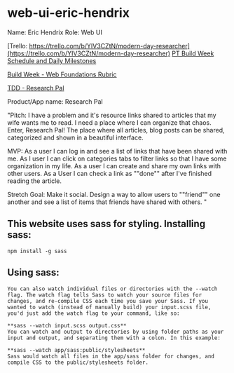 # web-ui-eric-hendrix
Name: Eric Hendrix
Role: Web UI

[Trello: https://trello.com/b/YIV3CZtN/modern-day-researcher](https://trello.com/b/YIV3CZtN/modern-day-researcher)
[PT Build Week Schedule and Daily Milestones](https://www.notion.so/7bb9cf123be140fe98468e2bd70c1026)

[Build Week - Web Foundations Rubric](https://docs.google.com/spreadsheets/d/1BbdmSMUdzURMo0wcsr4XSKvegDgB28WkK2wnjmORzDo/edit#gid=0)

[TDD - Research Pal](https://docs.google.com/document/d/1CBP-_Gt09m4zCFKVEgjKFhud6QLAFnYnStlSmIRMeQ4/edit?ts=5cc24640#)

Product/App name: Research Pal

"Pitch: I have a problem and it's resource links shared to articles that my wife wants me to read. I need a place where I can organize that chaos. Enter, Research Pal! The place where all articles, blog posts can be shared, categorized and shown in a beautiful interface.

MVP: As a user I can log in and see a list of links that have been shared with me. As I user I can click on categories tabs to filter links so that I have some organization in my life. As a user I can create and share my own links with other users. As a User I can check a link as ""done"" after I've finished reading the article. 

Stretch Goal: Make it social. Design a way to allow users to ""friend"" one another and see a list of items that friends have shared with others. "

**This website uses sass for styling.**
Installing sass: 
----------------
    npm install -g sass

Using sass:
-----------
    You can also watch individual files or directories with the --watch flag. The watch flag tells Sass to watch your source files for changes, and re-compile CSS each time you save your Sass. If you wanted to watch (instead of manually build) your input.scss file, you'd just add the watch flag to your command, like so:

    **sass --watch input.scss output.css**
    You can watch and output to directories by using folder paths as your input and output, and separating them with a colon. In this example:

    **sass --watch app/sass:public/stylesheets**
    Sass would watch all files in the app/sass folder for changes, and compile CSS to the public/stylesheets folder.

